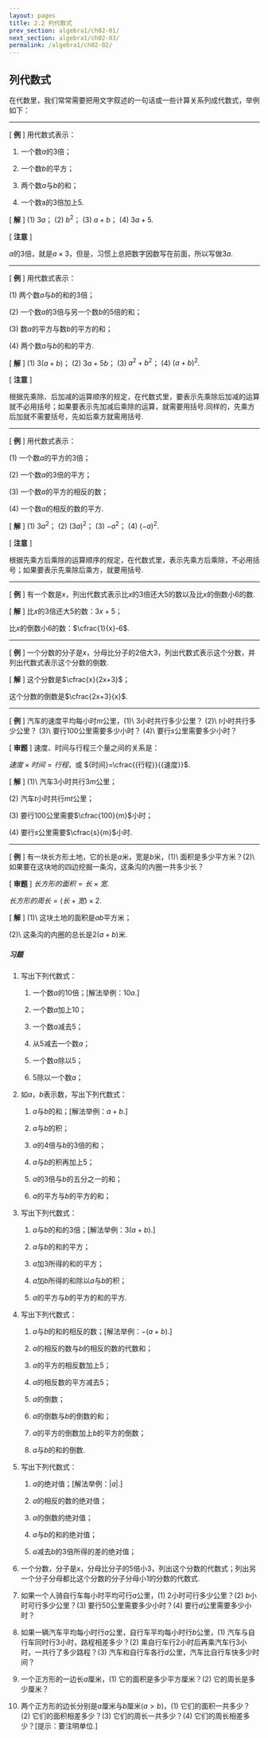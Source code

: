 ```yaml
---
layout: pages
title: 2.2 列代数式
prev_section: algebra1/ch02-01/
next_section: algebra1/ch02-03/
permalink: /algebra1/ch02-02/
---
```


列代数式
--------

在代数里，我们常常需要把用文字叙述的一句话或一些计算关系列成代数式，举例如下：


***

[ **例** ] 
用代数式表示：

1.  一个数$a$的$3$倍；

2.  一个数$b$的平方；

3.  两个数$a$与$b$的和；

4.  一个数a的3倍加上5.

[ **解** ] 
(1) $3a$； (2) $b^{2}$； (3) $a+b$； (4) $3a+5$.

[ **注意** ]

$a$的$3$倍，就是$a\times3$，但是，习惯上总把数字因数写在前面，所以写做$3a$.


***

[ **例** ] 
用代数式表示：  

(1) 两个数$a$与$b$的和的$3$倍；  

(2) 一个数$a$的$3$倍与另一个数$b$的$5$倍的和；  

(3) 数$a$的平方与数$b$的平方的和；  

(4) 两个数$a$与$b$的和的平方.

[ **解** ] 
(1) $3(a+b)$； (2) $3a+5b$； (3) $a^{2}+b^{2}$； (4)
$(a+b)^{2}$.

[ **注意** ]

根据先乘除、后加减的运算顺序的规定，在代数式里，要表示先乘除后加减的运算就不必用括号；如果要表示先加减后乘除的运算，就需要用括号.同样的，先乘方后加就不需要括号，先如后乘方就需用括号.


***

[ **例** ] 
用代数式表示：  

(1) 一个数$a$的平方的$3$倍；  

(2) 一个数$a$的$3$倍的平方；  

(3) 一个数$a$的平方的相反的数；  

(4) 一个数$a$的相反的数的平方.

[ **解** ] 
(1) $3a^{2}$； (2) $(3a)^{2}$； (3) $-a^{2}$； (4)
$(-a)^{2}$.

[ **注意** ]

根据先乘方后乘除的运算顺序的规定，在代数式里，表示先乘方后乘除，不必用括号；如果要表示先乘除后乘方，就要用括号.


***

[ **例** ] 
有一个数是$x$，列出代数式表示比$x$的$3$倍还大$5$的数以及比$x$的倒数小$6$的数.

[ **解** ] 
比$x$的$3$倍还大$5$的数：$3x+5$；  

比$x$的倒数小$6$的数：$\cfrac{1}{x}-6$.


***

[ **例** ] 
一个分数的分子是$x$，分母比分子的$2$倍大$3$，列出代数式表示这个分数，并列出代数式表示这个分数的倒数.

[ **解** ] 
这个分数是$\cfrac{x}{2x+3}$；  

这个分数的倒数是$\cfrac{2x+3}{x}$.


***

[ **例** ] 
汽车的速度平均每小时$m$公里，(1)\ $3$小时共行多少公里？ (2)\ $t$小时共行多少公里？ (3)\ 要行$100$公里需要多少小时？ (4)\ 要行$s$公里需要多少小时？

[ **审题** ] 
速度、时间与行程三个量之间的关系是：


${速度}\times{时间}={行程}$，或 ${时间}=\cfrac{{行程}}{{速度}}$.

[ **解** ] 
(1)\ 汽车$3$小时共行$3m$公里；  

(2) 汽车$t$小时共行$mt$公里；  

(3) 要行$100$公里需要$\cfrac{100}{m}$小时；  

(4) 要行$s$公里需要$\cfrac{s}{m}$小时.


***

[ **例** ] 
有一块长方形土地，它的长是$a$米，宽是$b$米，(1)\ 面积是多少平方米？(2)\ 如果要在这块地的四边挖掘一条沟，这条沟的内圈一共多少长？

[ **审题** ] 
${长方形的面积}={长}\times{宽}$.  

${长方形的周长}=({长}+{宽})\times2$.

[ **解** ] 
(1)\ 这块土地的面积是$ab$平方米；  

(2)\ 这条沟的内圈的总长是$2(a+b)$米.




<div class="note">
<h5>习题</h5>
</div>

1.  写出下列代数式：

    1.  一个数$a$的$10$倍；[解法举例：$10a$.]

    2.  一个数$a$加上$10$；

    3.  一个数$a$减去$5$；

    4.  从$5$减去一个数$a$；

    5.  一个数$a$除以$5$；

    6.  $5$除以一个数$a$；

2.  如$a$，$b$表示数，写出下列代数式：

    1.  $a$与$b$的和；[解法举例：$a+b$.]

    2.  $a$与$b$的积；

    3.  $a$的$4$倍与$b$的$3$倍的和；

    4.  $a$与$b$的积再加上$5$；

    5.  $a$的$3$倍与$b$的五分之一的和；

    6.  $a$的平方与$b$的平方的和；

3.  写出下列代数式：

    1.  $a$与$b$的和的$3$倍；[解法举例：$3(a+b)$.]

    2.  $a$与$b$的和的平方；

    3.  $a$加$3$所得的和的平方；

    4.  $a$加$b$所得的和除以$a$与$b$的积；

    5.  $a$的平方与$b$的平方的和的平方.

4.  写出下列代数式：

    1.  $a$与$b$的和的相反的数；[解法举例：$-(a+b)$.]

    2.  $a$的相反的数与$b$的相反的数的代数和；

    3.  $a$的平方的相反数加上$5$；

    4.  $a$的相反数的平方减去$5$；

    5.  $a$的倒数；

    6.  $a$的倒数与$b$的倒数的和；

    7.  $a$的平方的倒数加上$b$的平方的倒数；

    8.  $a$与$b$的和的倒数.

5.  写出下列代数式：

    1.  $a$的绝对值；[解法举例：$|a|$.]

    2.  $a$的相反的数的绝对值；

    3.  $a$的倒数的绝对值；

    4.  $a$与$b$的和的绝对值；

    5.  $a$减去$b$的$3$倍所得的差的绝对值；

6.  一个分数，分子是$x$，分母比分子的$5$倍小$3$，列出这个分数的代数式；列出另一个分子分母都比这个分数的分子分母小$1$的分数的代数式.

7.  如果一个人骑自行车每小时平均可行$a$公里，(1) $2$小时可行多少公里？(2) $b$小时可行多少公里？(3) 要行$50$公里需要多少小时？(4) 要行$d$公里需要多少小时？

8.  如果一辆汽车平均每小时行$a$公里，自行车平均每小时行$b$公里，(1) 汽车与自行车同时行$3$小时，路程相差多少？(2) 乘自行车行$2$小时后再乘汽车行$3$小时，一共行了多少路程？(3) 汽车和自行车各行$d$公里，汽车比自行车快多少时间？

9.  一个正方形的一边长$a$厘米，(1) 它的面积是多少平方厘米？(2) 它的周长是多少厘米？

10. 两个正方形的边长分别是$a$厘米与$b$厘米$(a>b)$，(1) 它们的面积一共多少？(2) 它们的面积相差多少？(3) 它们的周长一共多少？(4) 它们的周长相差多少？[提示：要注明单位.]



